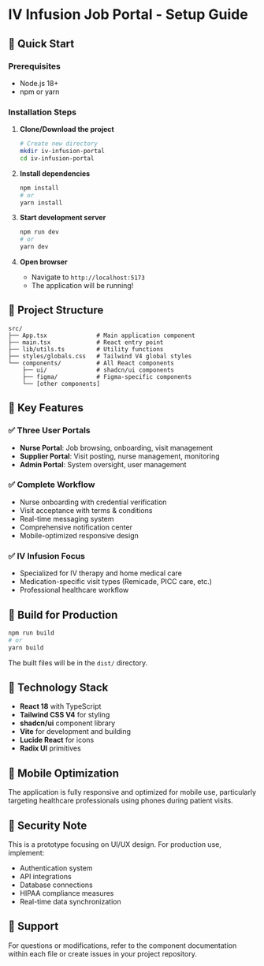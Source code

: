 # IV Infusion Job Portal - Setup Guide

## 🚀 Quick Start

### Prerequisites
- Node.js 18+ 
- npm or yarn

### Installation Steps

1. **Clone/Download the project**
   ```bash
   # Create new directory
   mkdir iv-infusion-portal
   cd iv-infusion-portal
   ```

2. **Install dependencies**
   ```bash
   npm install
   # or
   yarn install
   ```

3. **Start development server**
   ```bash
   npm run dev
   # or
   yarn dev
   ```

4. **Open browser**
   - Navigate to `http://localhost:5173`
   - The application will be running!

## 📁 Project Structure

```
src/
├── App.tsx              # Main application component
├── main.tsx             # React entry point
├── lib/utils.ts         # Utility functions
├── styles/globals.css   # Tailwind V4 global styles
└── components/          # All React components
    ├── ui/              # shadcn/ui components
    ├── figma/           # Figma-specific components
    └── [other components]
```

## 🎨 Key Features

### ✅ **Three User Portals**
- **Nurse Portal**: Job browsing, onboarding, visit management
- **Supplier Portal**: Visit posting, nurse management, monitoring
- **Admin Portal**: System oversight, user management

### ✅ **Complete Workflow**
- Nurse onboarding with credential verification
- Visit acceptance with terms & conditions
- Real-time messaging system
- Comprehensive notification center
- Mobile-optimized responsive design

### ✅ **IV Infusion Focus**
- Specialized for IV therapy and home medical care
- Medication-specific visit types (Remicade, PICC care, etc.)
- Professional healthcare workflow

## 🔧 Build for Production

```bash
npm run build
# or
yarn build
```

The built files will be in the `dist/` directory.

## 🎯 Technology Stack

- **React 18** with TypeScript
- **Tailwind CSS V4** for styling
- **shadcn/ui** component library
- **Vite** for development and building
- **Lucide React** for icons
- **Radix UI** primitives

## 📱 Mobile Optimization

The application is fully responsive and optimized for mobile use, particularly targeting healthcare professionals using phones during patient visits.

## 🔐 Security Note

This is a prototype focusing on UI/UX design. For production use, implement:
- Authentication system
- API integrations
- Database connections
- HIPAA compliance measures
- Real-time data synchronization

## 🤝 Support

For questions or modifications, refer to the component documentation within each file or create issues in your project repository.